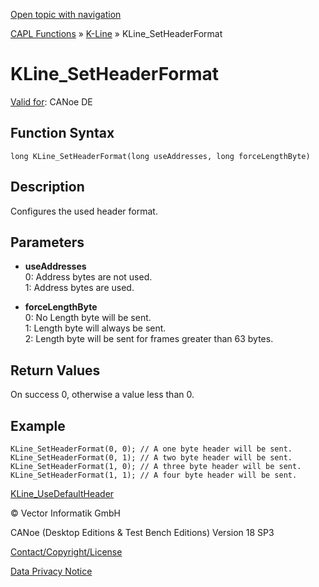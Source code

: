 [Open topic with navigation](../../../../../CANoeDEFamily.htm#Topics/CAPLFunctions/KLine/Functions/CAPLfunctionKLineSetHeaderFormat.md)

[CAPL Functions](../../CAPLfunctions.md) » [K-Line](../CAPLfunctionsKLineOverview.md) » KLine_SetHeaderFormat

# KLine_SetHeaderFormat

[Valid for](../../../Shared/FeatureAvailability.md): CANoe DE

## Function Syntax

```
long KLine_SetHeaderFormat(long useAddresses, long forceLengthByte)
```

## Description

Configures the used header format.

## Parameters

- **useAddresses**  
  0: Address bytes are not used.  
  1: Address bytes are used.

- **forceLengthByte**  
  0: No Length byte will be sent.  
  1: Length byte will always be sent.  
  2: Length byte will be sent for frames greater than 63 bytes.

## Return Values

On success 0, otherwise a value less than 0.

## Example

```plaintext
KLine_SetHeaderFormat(0, 0); // A one byte header will be sent.
KLine_SetHeaderFormat(0, 1); // A two byte header will be sent.
KLine_SetHeaderFormat(1, 0); // A three byte header will be sent.
KLine_SetHeaderFormat(1, 1); // A four byte header will be sent.
```

[KLine_UseDefaultHeader](CAPLfunctionKLineUseDefaultHeader.md)

© Vector Informatik GmbH

CANoe (Desktop Editions & Test Bench Editions) Version 18 SP3

[Contact/Copyright/License](../../../Shared/ContactCopyrightLicense.md)

[Data Privacy Notice](https://www.vector.com/int/en/company/get-info/privacy-policy/)
